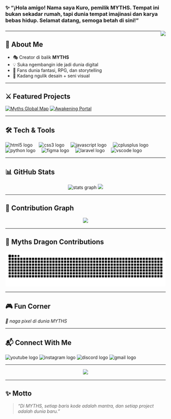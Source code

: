 <h3 align="left">✨ “¡Hola amigo! Nama saya Kuro, pemilik MYTHS. Tempat ini bukan sekadar rumah, tapi dunia tempat imajinasi dan karya bebas hidup. Selamat datang, semoga betah di sini!”</h3>

###

<img align="right" height="150" src="https://avatars.githubusercontent.com/u/227951065?v=4"  />

---

## 🌌 About Me
- 🎭 Creator di balik **MYTHS**
- 💡 Suka ngembangin ide jadi dunia digital
- 🐉 Fans dunia fantasi, RPG, dan storytelling
- 🎨 Kadang ngulik desain + seni visual

---

## ⚔️ Featured Projects
[![Myths Global Map](https://img.shields.io/badge/Myths-Global_Map-blue?style=for-the-badge&logo=github)](https://github.com/kuro-myths/global-map)
[![Awakening Portal](https://img.shields.io/badge/Portal-Legenda_Awakening-purple?style=for-the-badge&logo=github)](https://github.com/kuro-myths/awakening)

---

## 🛠️ Tech & Tools
<div align="left">
  <img src="https://cdn.jsdelivr.net/gh/devicons/devicon/icons/html5/html5-original.svg" height="30" alt="html5 logo"  />
  <img width="12" />
  <img src="https://cdn.jsdelivr.net/gh/devicons/devicon/icons/css3/css3-original.svg" height="30" alt="css3 logo"  />
  <img width="12" />
  <img src="https://cdn.jsdelivr.net/gh/devicons/devicon/icons/javascript/javascript-original.svg" height="30" alt="javascript logo"  />
  <img width="12" />
  <img src="https://cdn.jsdelivr.net/gh/devicons/devicon/icons/cplusplus/cplusplus-original.svg" height="30" alt="cplusplus logo"  />
  <img width="12" />
  <img src="https://cdn.jsdelivr.net/gh/devicons/devicon/icons/python/python-original.svg" height="30" alt="python logo"  />
  <img width="12" />
  <img src="https://cdn.jsdelivr.net/gh/devicons/devicon/icons/figma/figma-original.svg" height="30" alt="figma logo"  />
  <img width="12" />
  <img src="https://cdn.jsdelivr.net/gh/devicons/devicon/icons/laravel/laravel-original.svg" height="30" alt="laravel logo"  />
  <img width="12" />
  <img src="https://cdn.jsdelivr.net/gh/devicons/devicon/icons/vscode/vscode-original.svg" height="30" alt="vscode logo"  />
</div>

---

## 📊 GitHub Stats
<div align="center">
  <img src="https://github-readme-stats.vercel.app/api?username=kuro-myths&hide_title=false&hide_rank=false&show_icons=true&include_all_commits=true&count_private=true&disable_animations=false&theme=dracula&locale=en&hide_border=false" height="150" alt="stats graph"  />
  <img src="https://github-readme-stats.vercel.app/api/top-langs/?username=kuro-myths&layout=compact&theme=dracula" height="150" />
</div>

---

## 📅 Contribution Graph
<div align="center">
  <img src="https://github-readme-activity-graph.vercel.app/graph?username=kuro-myths&theme=dracula" />
</div>

---

## 🐉 Myths Dragon Contributions
<picture>
  <source media="(prefers-color-scheme: dark)" srcset="https://raw.githubusercontent.com/kuro-myths/ular/output/github-snake-dark.svg" />
  <source media="(prefers-color-scheme: light)" srcset="https://raw.githubusercontent.com/kuro-myths/ular/output/github-snake.svg" />
  <img alt="github-snake" src="https://raw.githubusercontent.com/kuro-myths/ular/output/github-snake.svg" />
</picture>

---

## 🎮 Fun Corner
*🐉 naga pixel di dunia MYTHS*

---

## 📬 Connect With Me
<div align="left">
  <img src="https://img.shields.io/static/v1?message=Youtube&logo=youtube&label=&color=FF0000&logoColor=white&labelColor=&style=for-the-badge" height="35" alt="youtube logo"  />
  <img src="https://img.shields.io/static/v1?message=Instagram&logo=instagram&label=&color=E4405F&logoColor=white&labelColor=&style=for-the-badge" height="35" alt="instagram logo"  />
  <img src="https://img.shields.io/static/v1?message=Discord&logo=discord&label=&color=7289DA&logoColor=white&labelColor=&style=for-the-badge" height="35" alt="discord logo"  />
  <img src="https://img.shields.io/static/v1?message=Gmail&logo=gmail&label=&color=D14836&logoColor=white&labelColor=&style=for-the-badge" height="35" alt="gmail logo"  />
</div>

---

<div align="center">
  <img src="https://visitor-badge.laobi.icu/badge?page_id=kuro-myths.kuro-myths&"  />
</div>

---

## ✨ Motto
> *“Di MYTHS, setiap baris kode adalah mantra, dan setiap project adalah dunia baru.”*
